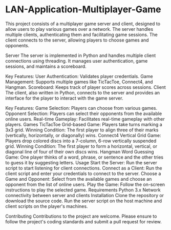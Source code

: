# LAN-Application-Multiplayer-Game
This project consists of a multiplayer game server and client, designed to allow users to play various games over a network. The server handles multiple clients, authenticating them and facilitating game sessions. The client connects to the server, allowing players to choose games and opponents.

Server
The server is implemented in Python and handles multiple client connections using threading. It manages user authentication, game sessions, and maintains a scoreboard.

Key Features:
User Authentication: Validates player credentials.
Game Management: Supports multiple games like TicTacToe, Connect4, and Hangman.
Scoreboard: Keeps track of player scores across sessions.
Client
The client, also written in Python, connects to the server and provides an interface for the player to interact with the game server.

Key Features:
Game Selection: Players can choose from various games.
Opponent Selection: Players can select their opponents from the available online users.
Real-time Gameplay: Facilitates real-time gameplay with other players.
Games
TicTacToe
Grid-based Game: Players take turns marking a 3x3 grid.
Winning Condition: The first player to align three of their marks (vertically, horizontally, or diagonally) wins.
Connect4
Vertical Grid Game: Players drop colored discs into a 7-column, 6-row vertically suspended grid.
Winning Condition: The first player to form a horizontal, vertical, or diagonal line of four of their own discs wins.
Hangman
Word Guessing Game: One player thinks of a word, phrase, or sentence and the other tries to guess it by suggesting letters.
Usage
Start the Server: Run the server script to start listening for client connections.
Connect as a Client: Run the client script and enter your credentials to connect to the server.
Choose a Game and Opponent: Select from the available games and choose an opponent from the list of online users.
Play the Game: Follow the on-screen instructions to play the selected game.
Requirements
Python 3.x
Network connectivity between server and clients
Installation
Clone the repository or download the source code. Run the server script on the host machine and client scripts on the player's machines.

Contributing
Contributions to the project are welcome. Please ensure to follow the project's coding standards and submit a pull request for review.
